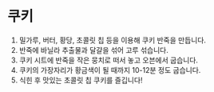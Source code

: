 # 쿠키

1. 밀가루, 버터, 황당, 초콜릿 칩 등을 이용해 쿠키 반죽을 만듭니다.
2. 반죽에 바닐라 추출물과 달걀을 섞어 고루 섞습니다.
3. 쿠키 시트에 반죽을 작은 뭉치로 떠서 놓고 오븐에서 굽습니다.
4. 쿠키의 가장자리가 황금색이 될 때까지 10-12분 정도 굽습니다.
5. 식힌 후 맛있는 초콜릿 칩 쿠키를 즐깁니다!




